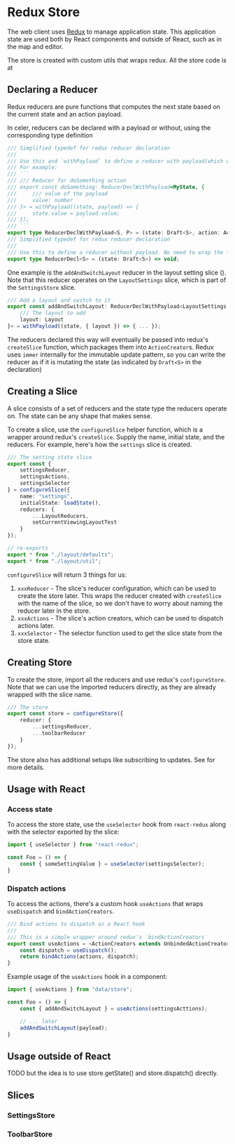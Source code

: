# Redux Store
The web client uses [Redux](https://redux.js.org/) to manage application state. This application state are used both by React components and outside of React, such as in the map and editor.

The store is created with custom utils that wraps redux. All the store code is at <SourceLink link="web-client/src/data/store"/>

## Declaring a Reducer
Redux reducers are pure functions that computes the next state based on the current state and an action payload.

In celer, reducers can be declared with a payload or without, using the corresponding type definition
```typescript
/// Simplified typedef for redux reducer declaration
///
/// Use this and `withPayload` to define a reducer with payload(which will be packaged to an action)
/// For example:
/// ```
/// /// Reducer for doSomething action
/// export const doSomething: ReducerDeclWithPayload<MyState, {
///     /// value of the payload
///     value: number
/// }> = withPayload((state, payload) => {
///     state.value = payload.value;
/// });
/// ```
export type ReducerDeclWithPayload<S, P> = (state: Draft<S>, action: Action<P>) => void;
/// Simplified typedef for redux reducer declaration
///
/// Use this to define a reducer without payload. No need to wrap the function with `withPayload`
export type ReducerDecl<S> = (state: Draft<S>) => void;

```

One example is the `addAndSwitchLayout` reducer in the layout setting slice (<SourceLink link="web-client/src/data/store/settings/layout/reducers.ts"/>). Note that this reducer operates on the `LayoutSettings` slice, which is part of the `SettingsStore` slice.

```typescript
/// Add a layout and switch to it
export const addAndSwitchLayout: ReducerDeclWithPayload<LayoutSettings, {
    /// The layout to add
    layout: Layout
}> = withPayload((state, { layout }) => { ... });
```

The reducers declared this way will eventually be passed into redux's `createSlice` function, which packages them into `ActionCreator`s. Redux uses `immer` internally for the immutable update pattern, so you can write the reducer as if it is mutating the state (as indicated by `Draft<S>` in the declaration)

## Creating a Slice
A slice consists of a set of reducers and the state type the reducers operate on. The state can be any shape that makes sense.

To create a slice, use the `configureSlice` helper function, which is a wrapper around redux's `createSlice`. Supply the name, initial state, and the reducers. For example, here's how the `settings` slice is created.

```typescript
/// The setting state slice
export const {
    settingsReducer,
    settingsActions,
    settingsSelector
} = configureSlice({
    name: "settings",
    initialState: loadState(),
    reducers: {
        ...LayoutReducers,
        setCurrentViewingLayoutTest
    }
});

// re-exports
export * from "./layout/defaults";
export * from "./layout/util";
```

`configureSlice` will return 3 things for us:
1. `xxxReducer` - The slice's reducer configuration, which can be used to create the store later. This wraps the reducer created with `createSlice` with the name of the slice, so we don't have to worry about naming the reducer later in the store.
2. `xxxActions` - The slice's action creators, which can be used to dispatch actions later.
3. `xxxSelector` - The selector function used to get the slice state from the store state.


## Creating Store
To create the store, import all the reducers and use redux's `configureStore`. Note that we can use the imported reducers directly, as they are already wrapped with the slice name.

```typescript
/// The store
export const store = configureStore({
    reducer: {
        ...settingsReducer,
        ...toolbarReducer
    }
});
```

The store also has additional setups like subscribing to updates. See <SourceLink link="web-client/src/data/store/configureStore.ts" /> for more details.

## Usage with React
### Access state
To access the store state, use the `useSelector` hook from `react-redux` along with the selector exported by the slice:

```typescript
import { useSelector } from "react-redux";

const Foo = () => {
    const { someSettingValue } = useSelector(settingsSelector);
}
```

### Dispatch actions
To access the actions, there's a custom hook `useActions` that wraps `useDispatch` and `bindActionCreators`.

```typescript
/// Bind actions to dispatch as a React hook
///
/// This is a simple wrapper around redux's `bindActionCreators`
export const useActions = <ActionCreators extends UnbindedActionCreators<ActionCreators>>(actions: ActionCreators): BindedActionCreators<ActionCreators> => {
    const dispatch = useDispatch();
    return bindActions(actions, dispatch);
}
```

Example usage of the `useActions` hook in a component:

```typescript
import { useActions } from "data/store";

const Foo = () => {
    const { addAndSwitchLayout } = useActions(settingsActtions);

    // ... later
    addAndSwitchLayout(payload);
}
```

## Usage outside of React

TODO but the idea is to use store.getState() and store.dispatch() directly.

## Slices

### SettingsStore

### ToolbarStore
